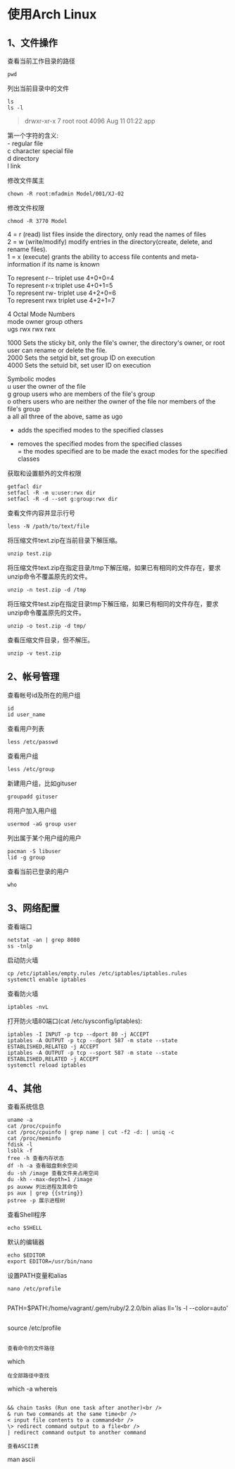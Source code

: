 # 使用Arch Linux

## 1、文件操作

查看当前工作目录的路径
```
pwd
```

列出当前目录中的文件
```
ls
ls -l
```

> drwxr-xr-x 7 root root 4096 Aug 11 01:22 app

第一个字符的含义:<br />
\- regular file<br />
c character special file<br />
d directory<br />
l link<br />

修改文件属主
```
chown -R root:mfadmin Model/001/XJ-02
```

修改文件权限
```
chmod -R 3770 Model
```

4 = r (read)           list files inside the directory, only read the names of files<br />
2 = w (write/modify)   modify entries in the directory(create, delete, and rename files).<br />
1 = x (execute)        grants the ability to access file contents and meta-information if its name is known

To represent r-- triplet use 4+0+0=4<br />
To represent r-x triplet use 4+0+1=5<br />
To represent rw- triplet use 4+2+0=6<br />
To represent rwx triplet use 4+2+1=7

4 Octal Mode Numbers<br />
mode owner group others<br />
ugs  rwx   rwx   rwx

1000  Sets the sticky bit, only the file's owner, the directory's owner, or root user can rename or delete the file.<br />
2000  Sets the setgid bit, set group ID on execution<br />
4000  Sets the setuid bit, set user ID on execution

Symbolic modes<br />
u user  the owner of the file<br />
g group users who are members of the file's group<br />
o others  users who are neither the owner of the file nor members of the file's group<br />
a all     all three of the above, same as ugo

+ adds the specified modes to the specified classes<br />
- removes the specified modes from the specified classes<br />
= the modes specified are to be made the exact modes for the specified classes

获取和设置额外的文件权限
```
getfacl dir
setfacl -R -m u:user:rwx dir
setfacl -R -d --set g:group:rwx dir
```

查看文件内容并显示行号
```
less -N /path/to/text/file
```

将压缩文件text.zip在当前目录下解压缩。
```
unzip test.zip
```

将压缩文件text.zip在指定目录/tmp下解压缩，如果已有相同的文件存在，要求unzip命令不覆盖原先的文件。
```
unzip -n test.zip -d /tmp
```

将压缩文件test.zip在指定目录tmp下解压缩，如果已有相同的文件存在，要求unzip命令覆盖原先的文件。
```
unzip -o test.zip -d tmp/
```

查看压缩文件目录，但不解压。
```
unzip -v test.zip
```

## 2、帐号管理

查看帐号id及所在的用户组
```
id
id user_name
```

查看用户列表
```
less /etc/passwd
```

查看用户组
```
less /etc/group
```

新建用户组，比如gituser
```
groupadd gituser
```

将用户加入用户组
```
usermod -aG group user
```

列出属于某个用户组的用户
```
pacman -S libuser
lid -g group
```

查看当前已登录的用户
```
who
```

## 3、网络配置

查看端口
```
netstat -an | grep 8080
ss -tnlp
```

启动防火墙
```
cp /etc/iptables/empty.rules /etc/iptables/iptables.rules
systemctl enable iptables
```

查看防火墙
```
iptables -nvL
```
打开防火墙80端口(cat /etc/sysconfig/iptables):
```
iptables -I INPUT -p tcp --dport 80 -j ACCEPT
iptables -A OUTPUT -p tcp --dport 587 -m state --state ESTABLISHED,RELATED -j ACCEPT
iptables -A OUTPUT -p tcp --sport 587 -m state --state ESTABLISHED,RELATED -j ACCEPT
systemctl reload iptables
```

## 4、其他

查看系统信息
```
uname -a
cat /proc/cpuinfo
cat /proc/cpuinfo | grep name | cut -f2 -d: | uniq -c
cat /proc/meminfo
fdisk -l
lsblk -f
free -h 查看内存状态
df -h -a 查看磁盘剩余空间
du -sh /image 查看文件夹占用空间
du -kh --max-depth=1 /image
ps auxww 列出进程及其命令
ps aux | grep {{string}}
pstree -p 展示进程树
```

查看Shell程序
```
echo $SHELL
```

默认的编辑器
```
echo $EDITOR
export EDITOR=/usr/bin/nano
```

设置PATH变量和alias
```
nano /etc/profile
```

> ```
  PATH=$PATH:/home/vagrant/.gem/ruby/2.2.0/bin
  alias ll='ls -l --color=auto'
  ```

```
source /etc/profile
```

查看命令的文件路径
```
which <cmd>
```
在全部路径中查找
```
which -a <cmd>
whereis <cmd>
```

&& chain tasks (Run one task after another)<br />
& run two commands at the same time<br />
< input file contents to a command<br />
\> redirect command output to a file<br />
| redirect command output to another command

查看ASCII表
```
man ascii
```
